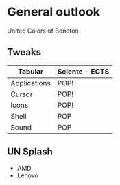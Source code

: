 # General outlook

United Colors of Beneton

## Tweaks

Tabular      | Sciente - ECTS
------------ | --------------
Applications | POP!
Cursor       | POP!
Icons        | POP!
Shell        | POP
Sound        | POP

## UN Splash

- AMD
- Lenovo
